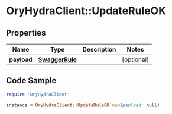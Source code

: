 # OryHydraClient::UpdateRuleOK

## Properties

Name | Type | Description | Notes
------------ | ------------- | ------------- | -------------
**payload** | [**SwaggerRule**](SwaggerRule.md) |  | [optional] 

## Code Sample

```ruby
require 'OryHydraClient'

instance = OryHydraClient::UpdateRuleOK.new(payload: null)
```


